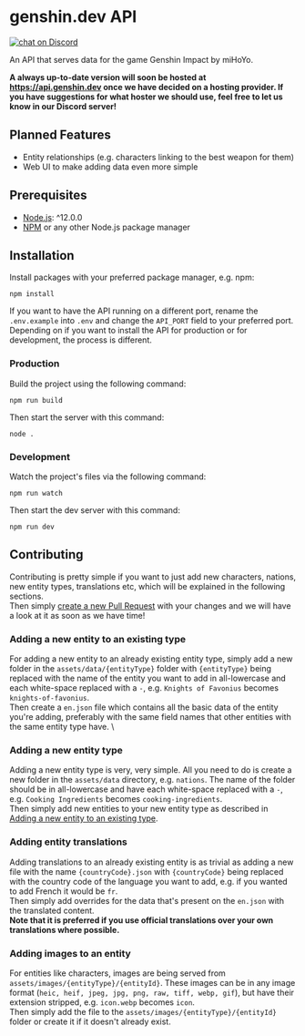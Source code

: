 # genshin.dev API

<a href="https://discord.gg/M8t9nFG"><img src="https://img.shields.io/discord/763148972435963934?logo=discord" alt="chat on Discord"></a>

An API that serves data for the game Genshin Impact by miHoYo.

**A always up-to-date version will soon be hosted at https://api.genshin.dev once we have decided on a hosting provider. If you have suggestions for what hoster we should use, feel free to let us know in our Discord server!**

## Planned Features
- Entity relationships (e.g. characters linking to the best weapon for them)
- Web UI to make adding data even more simple

## Prerequisites

- [Node.js](https://nodejs.org/): ^12.0.0
- [NPM](https://npmjs.org/) or any other Node.js package manager

## Installation

Install packages with your preferred package manager, e.g. npm:

```
npm install
```

If you want to have the API running on a different port, rename the `.env.example` into `.env` and change the `API_PORT` field to your preferred port. \
Depending on if you want to install the API for production or for development, the process is different.

### Production

Build the project using the following command:

```
npm run build
```

Then start the server with this command:

```
node .
```

### Development

Watch the project's files via the following command:

```
npm run watch
```

Then start the dev server with this command:

```
npm run dev
```

## Contributing

Contributing is pretty simple if you want to just add new characters, nations, new entity types, translations etc, which will be explained in the following sections. \
Then simply [create a new Pull Request](https://github.com/genshindev/api/pulls) with your changes and we will have a look at it as soon as we have time!

### Adding a new entity to an existing type

For adding a new entity to an already existing entity type, simply add a new folder in the `assets/data/{entityType}` folder with `{entityType}` being replaced with the name of the entity you want to add in all-lowercase and each white-space replaced with a `-`, e.g. `Knights of Favonius` becomes `knights-of-favonius`. \
Then create a `en.json` file which contains all the basic data of the entity you're adding, preferably with the same field names that other entities with the same entity type have. \

### Adding a new entity type

Adding a new entity type is very, very simple. All you need to do is create a new folder in the `assets/data` directory, e.g. `nations`. The name of the folder should be in all-lowercase and have each white-space replaced with a `-`, e.g. `Cooking Ingredients` becomes `cooking-ingredients`. \
Then simply add new entities to your new entity type as described in [Adding a new entity to an existing type](#Adding-a-new-entity-to-an-existing-type).

### Adding entity translations

Adding translations to an already existing entity is as trivial as adding a new file with the name `{countryCode}.json` with `{countryCode}` being replaced with the country code of the language you want to add, e.g. if you wanted to add French it would be `fr`. \
Then simply add overrides for the data that's present on the `en.json` with the translated content. \
**Note that it is preferred if you use official translations over your own translations where possible.**

### Adding images to an entity

For entities like characters, images are being served from `assets/images/{entityType}/{entityId}`. These images can be in any image format (`heic, heif, jpeg, jpg, png, raw, tiff, webp, gif`), but have their extension stripped, e.g. `icon.webp` becomes `icon`. \
Then simply add the file to the `assets/images/{entityType}/{entityId}` folder or create it if it doesn't already exist.
